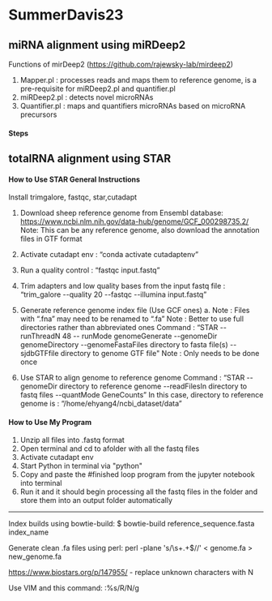 # SummerDavis23

## miRNA alignment using miRDeep2
Functions of mirDeep2 (https://github.com/rajewsky-lab/mirdeep2)
1. Mapper.pl : processes reads and maps them to reference genome, is a pre-requisite for miRDeep2.pl and quantifier.pl
2. miRDeep2.pl :  detects novel microRNAs
3. Quantifier.pl : maps and quantifiers microRNAs based on microRNA precursors

#### Steps 

## totalRNA alignment using STAR

#### How to Use STAR General Instructions

Install trimgalore, fastqc, star,cutadapt
1. Download sheep reference genome from Ensembl database: https://www.ncbi.nlm.nih.gov/data-hub/genome/GCF_000298735.2/ Note: This can be any reference genome, also download the annotation files in GTF format
2. Activate cutadapt env : “conda activate cutadaptenv”
3. Run a quality control : “fastqc input.fastq”
4. Trim adapters and low quality bases from the input fastq file : “trim_galore --quality 20 --fastqc --illumina input.fastq”
5. Generate reference genome index file (Use GCF ones)
a. Note : Files with “.fna” may need to be renamed to “.fa” Note : Better to use full directories rather than abbreviated ones Command : “STAR --runThreadN 48 -- runMode genomeGenerate --genomeDir genomeDirectory --genomeFastaFiles directory to fasta file(s) --sjdbGTFfile directory to genome GTF file" Note : Only needs to be done once

6. Use STAR to align genome to reference genome Command : “STAR --genomeDir directory to reference genome --readFilesIn directory to fastq files --quantMode GeneCounts”
In this case, directory to reference genome is : “/home/ehyang4/ncbi_dataset/data”

#### How to Use My Program

1. Unzip all files into .fastq format
2. Open terminal and cd to afolder with all the fastq files
3. Activate cutadapt env
4. Start Python in terminal via "python"
5. Copy and paste the #finished loop program from the jupyter notebook into terminal
6. Run it and it should begin processing all the fastq files in the folder and store them into an output folder automatically


---------------------




Index builds using bowtie-build: $ bowtie-build reference_sequence.fasta index_name

Generate clean .fa files using perl: perl -plane 's/\s+.+$//' < genome.fa > new_genome.fa

https://www.biostars.org/p/147955/ - replace unknown characters with N

Use VIM and this command: :%s/R/N/g 
